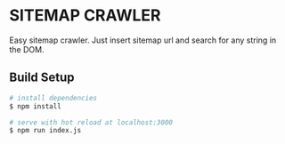 # SITEMAP CRAWLER

Easy sitemap crawler. Just insert sitemap url and search for any string in the DOM.


## Build Setup

```bash
# install dependencies
$ npm install

# serve with hot reload at localhost:3000
$ npm run index.js

```


